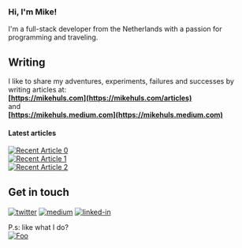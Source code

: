 ### Hi, I'm Mike!
I'm a full-stack developer from the Netherlands with a passion for programming and traveling.
<br>


## Writing
I like to share my adventures, experiments, failures and successes by writing articles at:  
<b> [https://mikehuls.com](https://mikehuls.com/articles) </b>  
and  
<b> [https://mikehuls.medium.com](https://mikehuls.medium.com) </b>
#### Latest articles
<a target="_blank" href="https://github-readme-medium-recent-article.vercel.app/medium/@mikehuls/0"><img src="https://github-readme-medium-recent-article.vercel.app/medium/@mikehuls/0" alt="Recent Article 0"></a>
<br> <a target="_blank" href="https://github-readme-medium-recent-article.vercel.app/medium/@mikehuls/1"><img src="https://github-readme-medium-recent-article.vercel.app/medium/@mikehuls/1" alt="Recent Article 1"></a>
<br> <a target="_blank" href="https://github-readme-medium-recent-article.vercel.app/medium/@mikehuls/2"><img src="https://github-readme-medium-recent-article.vercel.app/medium/@mikehuls/2" alt="Recent Article 2"></a> <br>


## Get in touch 
[<img align="center" alt="twitter" src="https://img.shields.io/badge/twitter-%231DA1F2.svg?&style=for-the-badge&logo=twitter&logoColor=white" />](https://twitter.com/Mike_Huls)
[<img align="center" alt="medium" src="https://img.shields.io/badge/medium-%2312100E.svg?&style=for-the-badge&logo=medium&logoColor=white" />](https://mikehuls.medium.com/)
[<img align="center" alt="linked-in" src="https://img.shields.io/badge/linkedin-%230077B5.svg?&style=for-the-badge&logo=LinkedIn&logoColor=white" />](https://www.linkedin.com/in/mikehuls/)    



P.s: like what I do?  
[![Foo](https://www.buymeacoffee.com/assets/img/custom_images/orange_img.png)](https://www.buymeacoffee.com/mikehuls/)
